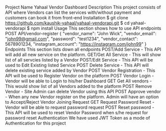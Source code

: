 Project Name
    Yahaal Vendor Dashboard
Description
    This project consists of API where Vendors can list the services with/without payment and customers can book it from front-end
Installation
    $ git clone https://github.com/kaushik-yahaal/yahaal-vendorapi.git
    $ cd yahaal-vendorapi
    $ npm install
Usage
    This section shows how to use API endpoints
        POST API/vendor-register
        {
           "vendor_name": "John Wick",
            "vendor_email": "john99@gmail.com",
            "password": "test1234",
            "vendor_contact": 5678901234,
            "instagram_account": "https://instagram.com/john99"
        }
Endpoints
    This section lists down all endpoints
        POST/Add Service - This API will add all new service on the platform.
        GET/Get All Service - This will show list of all servcies listed by a Vendor
        POST/Edit Service - This API will be used to Edit Existing listed Service
        POST Delete Service - This API will delete existing service added by Vendor
        POST Vendor Registration - This API will be used to Register Vendor on the platform
        POST Vendor Login - Vendor will be able to Login to his/her Dashboard
        GET Get All vendors - This would show list of all Vendors added to the platform
        POST Remove Vendor - Site Admin can delete Vendor using this API
        POST Approve vendor - When any new Vendor register on the platform. Admin will have an option to Accept/Reject Vendor Joining Request
        GET Request Password Reset - Vendor will be able to request password request
        POST Reset password - This API will be used to reset Vendor Password when s/he request for password reset
Authentication
    We have used JWT Token as a mode of Authentication for this project
